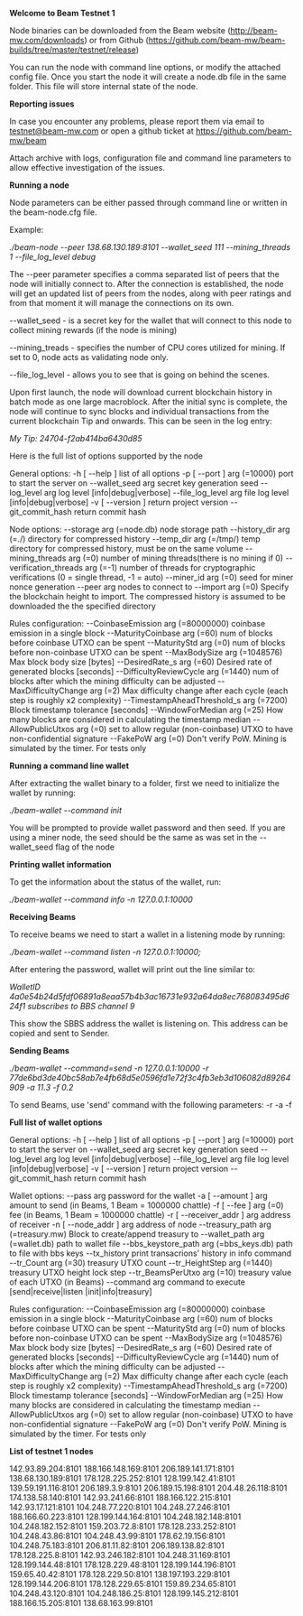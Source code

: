 **Welcome to Beam Testnet 1**

Node binaries can be downloaded from the Beam website (http://beam-mw.com/downloads) or from Github (https://github.com/beam-mw/beam-builds/tree/master/testnet/release)

You can run the node with command line options, or modify the attached config file. Once you start the node it will create a node.db file in the same folder. This file will store internal state of the node.

**Reporting issues**

In case you encounter any problems, please report them via еmail to testnet@beam-mw.com or open a github ticket at https://github.com/beam-mw/beam

Attach archive with logs, configuration file and command line parameters to allow effective investigation of the issues.

**Running a node**

Node parameters can be either passed through command line or written in the beam-node.cfg file.

Example:

*./beam-node --peer 138.68.130.189:8101 --wallet_seed 111 --mining_threads 1 --file_log_level debug*

The --peer parameter specifies a comma separated list of peers that the node will initially connect to. After the connection is established, the node will get an updated list of peers from the nodes, along with peer ratings and from that moment it will manage the connections on its own.

--wallet_seed - is a secret key for the wallet that will connect to this node to collect mining rewards (if the node is mining)

--mining_treads - specifies the number of CPU cores utilized for mining. If set to 0, node acts as validating node only.

--file_log_level - allows you to see that is going on behind the scenes.

Upon first launch, the node will download current blockchain history in batch mode as one large macroblock. After the initial sync is complete, the node will continue to sync blocks and individual transactions from the current blockchain Tip and onwards. This can be seen in the log entry:

*My Tip: 24704-f2ab414ba6430d85*

Here is the full list of options supported by the node

General options:
  -h [ --help ]                     	list of all options
  -p [ --port ] arg (=10000)        	port to start the server on
  --wallet_seed arg                 	secret key generation seed
  --log_level arg                   	log level [info|debug|verbose]
  --file_log_level arg              	file log level [info|debug|verbose]
  -v [ --version ]               	return project version
  --git_commit_hash                 	return commit hash


Node options:
  --storage arg (=node.db)          	node storage path
  --history_dir arg (=./)           	directory for compressed history
  --temp_dir arg (=/tmp/)           	temp directory for compressed history,
                                        must be on the same volume
  --mining_threads arg (=0)         	number of mining threads(there is no
                                        mining if 0)
  --verification_threads arg (=-1)  	number of threads for cryptographic
                                        verifications (0 = single thread, -1 =
                                        auto)
  --miner_id arg (=0)               	seed for miner nonce generation
  --peer arg                        	nodes to connect to
  --import arg (=0)                 	Specify the blockchain height to
                                        import. The compressed history is
                                	    assumed to be downloaded the the
                                        specified directory

Rules configuration:
  --CoinbaseEmission arg (=80000000)	coinbase emission in a single block
  --MaturityCoinbase arg (=60)      	num of blocks before coinbase UTXO can
                                        be spent
  --MaturityStd arg (=0)            	num of blocks before non-coinbase UTXO
                                        can be spent
  --MaxBodySize arg (=1048576)      	Max block body size [bytes]
  --DesiredRate_s arg (=60)         	Desired rate of generated blocks
                                        [seconds]
  --DifficultyReviewCycle arg (=1440)   num of blocks after which the mining
                                        difficulty can be adjusted
  --MaxDifficultyChange arg (=2)    	Max difficulty change after each cycle
                                        (each step is roughly x2 complexity)
  --TimestampAheadThreshold_s arg (=7200)
                                 	   Block timestamp tolerance [seconds]
  --WindowForMedian arg (=25)       	How many blocks are considered in
                                        calculating the timestamp median
  --AllowPublicUtxos arg (=0)       	set to allow regular (non-coinbase)
                                        UTXO to have non-confidential signature
  --FakePoW arg (=0)                	Don't verify PoW. Mining is simulated
                                        by the timer. For tests only


**Running a command line wallet**

After extracting the wallet binary to a folder, first we need to initialize the wallet by running:

*./beam-wallet --command init*

You will be prompted to provide wallet password and then seed. If you are using a miner node, the seed should be the same as was set in the --wallet_seed flag of the node


**Printing wallet information**

To get the information about the status of the wallet, run:

*./beam-wallet --command info -n 127.0.0.1:10000*


**Receiving Beams**

To receive beams we need to start a wallet in a listening mode by running:

*./beam-wallet --command listen -n 127.0.0.1:10000;*

After entering the password, wallet will print out the line similar to:

*WalletID 4a0e54b24d5fdf06891a8eaa57b4b3ac16731e932a64da8ec768083495d624f1 subscribes to BBS channel 9*

This show the SBBS address the wallet is listening on. This address can be copied and sent to Sender.

**Sending Beams**

*./beam-wallet --command=send -n 127.0.0.1:10000 -r 77de6bd3de40bc58ab7e4fb68d5e0596fd1e72f3c4fb3eb3d106082d89264909 -a 11.3 -f 0.2*

To send Beams, use 'send' command with the following parameters:
-r <SBBS address of the receiver node>
-a <amount of beams to send>
-f <transaction fee>


**Full list of wallet options**

General options:
  -h [ --help ]    	                 list of all options
  -p [ --port ] arg (=10000)        	port to start the server on
  --wallet_seed arg                 	secret key generation seed
  --log_level arg                   	log level [info|debug|verbose]
  --file_log_level arg              	file log level [info|debug|verbose]
  -v [ --version ]                  	return project version
  --git_commit_hash                 	return commit hash

Wallet options:
  --pass arg                        	password for the wallet
  -a [ --amount ] arg               	amount to send (in Beams, 1 Beam =
                                        1000000 chattle)
  -f [ --fee ] arg (=0)             	fee (in Beams, 1 Beam = 1000000
                                        chattle)
  -r [ --receiver_addr ] arg        	address of receiver
  -n [ --node_addr ] arg            	address of node
  --treasury_path arg (=treasury.mw)	Block to create/append treasury to
  --wallet_path arg (=wallet.db)    	path to wallet file
  --bbs_keystore_path arg (=bbs_keys.db)
                                        path to file with bbs keys
  --tx_history                      	print transacrions' history in info
                                        command
  --tr_Count arg (=30)              	treasury UTXO count
  --tr_HeightStep arg (=1440)       	treasury UTXO height lock step
  --tr_BeamsPerUtxo arg (=10)       	treasury value of each UTXO (in Beams)
  --command arg                     	command to execute [send|receive|listen
                                        |init|info|treasury]

Rules configuration:
  --CoinbaseEmission arg (=80000000)	coinbase emission in a single block
  --MaturityCoinbase arg (=60)      	num of blocks before coinbase UTXO can
  	                                  be spent
  --MaturityStd arg (=0)            	num of blocks before non-coinbase UTXO
                                        can be spent
  --MaxBodySize arg (=1048576)      	Max block body size [bytes]
  --DesiredRate_s arg (=60)         	Desired rate of generated blocks
                                        [seconds]
  --DifficultyReviewCycle arg (=1440)   num of blocks after which the mining
                                        difficulty can be adjusted
  --MaxDifficultyChange arg (=2)    	Max difficulty change after each cycle
                                        (each step is roughly x2 complexity)
  --TimestampAheadThreshold_s arg (=7200)
                                        Block timestamp tolerance [seconds]
  --WindowForMedian arg (=25)       	How many blocks are considered in
                                        calculating the timestamp median
  --AllowPublicUtxos arg (=0)       	set to allow regular (non-coinbase)
             	                       UTXO to have non-confidential signature
  --FakePoW arg (=0)                	Don't verify PoW. Mining is simulated
                                        by the timer. For tests only

**List of testnet 1 nodes**

142.93.89.204:8101
188.166.148.169:8101
206.189.141.171:8101
138.68.130.189:8101
178.128.225.252:8101
128.199.142.41:8101
139.59.191.116:8101
206.189.3.9:8101
206.189.15.198:8101
204.48.26.118:8101
174.138.58.140:8101
142.93.241.66:8101
188.166.122.215:8101
142.93.17.121:8101
104.248.77.220:8101
104.248.27.246:8101
188.166.60.223:8101
128.199.144.164:8101
104.248.182.148:8101
104.248.182.152:8101
159.203.72.8:8101
178.128.233.252:8101
104.248.43.86:8101
104.248.43.99:8101
178.62.19.156:8101
104.248.75.183:8101
206.81.11.82:8101
206.189.138.82:8101
178.128.225.8:8101
142.93.246.182:8101
104.248.31.169:8101
128.199.144.48:8101
178.128.229.48:8101
128.199.144.196:8101
159.65.40.42:8101
178.128.229.50:8101
138.197.193.229:8101
128.199.144.206:8101
178.128.229.65:8101
159.89.234.65:8101
104.248.43.120:8101
104.248.186.25:8101
128.199.145.212:8101
188.166.15.205:8101
138.68.163.99:8101

